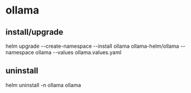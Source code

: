 # ollama

## install/upgrade
helm upgrade --create-namespace --install ollama ollama-helm/ollama --namespace ollama --values ollama.values.yaml

## uninstall
helm uninstall -n ollama ollama
